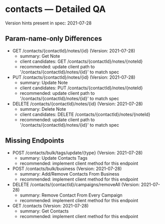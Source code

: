 # contacts — Detailed QA

Version hints present in spec: 2021-07-28

## Param-name-only Differences
- GET /contacts/{contactId}/notes/{id} (Version: 2021-07-28)
  - summary: Get Note
  - client candidates: GET /contacts/{contactId}/notes/{noteId}
  - recommended: update client path to '/contacts/{contactId}/notes/{id}' to match spec
- PUT /contacts/{contactId}/notes/{id} (Version: 2021-07-28)
  - summary: Update Note
  - client candidates: PUT /contacts/{contactId}/notes/{noteId}
  - recommended: update client path to '/contacts/{contactId}/notes/{id}' to match spec
- DELETE /contacts/{contactId}/notes/{id} (Version: 2021-07-28)
  - summary: Delete Note
  - client candidates: DELETE /contacts/{contactId}/notes/{noteId}
  - recommended: update client path to '/contacts/{contactId}/notes/{id}' to match spec

## Missing Endpoints
- POST /contacts/bulk/tags/update/{type} (Version: 2021-07-28)
  - summary: Update Contacts Tags
  - recommended: implement client method for this endpoint
- POST /contacts/bulk/business (Version: 2021-07-28)
  - summary: Add/Remove Contacts From Business
  - recommended: implement client method for this endpoint
- DELETE /contacts/{contactId}/campaigns/removeAll (Version: 2021-07-28)
  - summary: Remove Contact From Every Campaign
  - recommended: implement client method for this endpoint
- GET /contacts (Version: 2021-07-28)
  - summary: Get Contacts
  - recommended: implement client method for this endpoint
